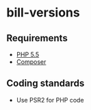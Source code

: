 bill-versions
=============


## Requirements

- [PHP 5.5]()
- [Composer](https://getcomposer.org/)


## Coding standards

- Use PSR2 for PHP code